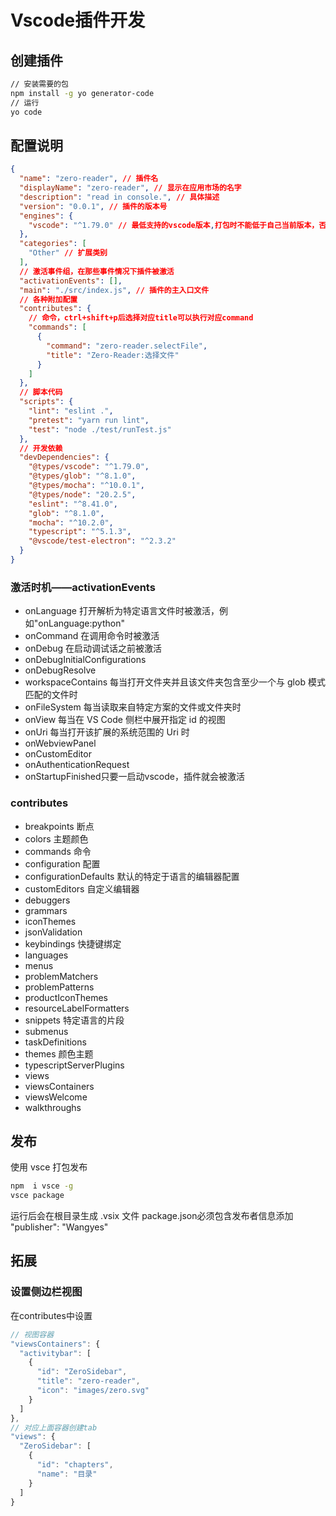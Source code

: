 # Vscode插件开发
## 创建插件
``` bash
// 安装需要的包
npm install -g yo generator-code
// 运行
yo code 
```
## 配置说明
```json
{
  "name": "zero-reader", // 插件名
  "displayName": "zero-reader", // 显示在应用市场的名字
  "description": "read in console.", // 具体描述
  "version": "0.0.1", // 插件的版本号
  "engines": {
    "vscode": "^1.79.0" // 最低支持的vscode版本,打包时不能低于自己当前版本，否则打包会报错
  },
  "categories": [
    "Other" // 扩展类别
  ],
  // 激活事件组，在那些事件情况下插件被激活
  "activationEvents": [],
  "main": "./src/index.js", // 插件的主入口文件
  // 各种附加配置
  "contributes": {
    // 命令，ctrl+shift+p后选择对应title可以执行对应command
    "commands": [
      {
        "command": "zero-reader.selectFile",
        "title": "Zero-Reader:选择文件"
      }
    ]
  },
  // 脚本代码
  "scripts": {
    "lint": "eslint .",
    "pretest": "yarn run lint",
    "test": "node ./test/runTest.js"
  },
  // 开发依赖
  "devDependencies": {
    "@types/vscode": "^1.79.0",
    "@types/glob": "^8.1.0",
    "@types/mocha": "^10.0.1",
    "@types/node": "20.2.5",
    "eslint": "^8.41.0",
    "glob": "^8.1.0",
    "mocha": "^10.2.0",
    "typescript": "^5.1.3",
    "@vscode/test-electron": "^2.3.2"
  }
}
```

### 激活时机——activationEvents
- onLanguage 打开解析为特定语言文件时被激活，例如"onLanguage:python"
- onCommand 在调用命令时被激活
- onDebug 在启动调试话之前被激活
- onDebugInitialConfigurations
- onDebugResolve
- workspaceContains 每当打开文件夹并且该文件夹包含至少一个与 glob 模式匹配的文件时
- onFileSystem 每当读取来自特定方案的文件或文件夹时
- onView 每当在 VS Code 侧栏中展开指定 id 的视图
- onUri 每当打开该扩展的系统范围的 Uri 时
- onWebviewPanel
- onCustomEditor
- onAuthenticationRequest
- onStartupFinished只要一启动vscode，插件就会被激活

### contributes
- breakpoints 断点
- colors 主题颜色
- commands 命令
- configuration 配置
- configurationDefaults 默认的特定于语言的编辑器配置
- customEditors 自定义编辑器
- debuggers
- grammars
- iconThemes
- jsonValidation
- keybindings 快捷键绑定
- languages
- menus
- problemMatchers
- problemPatterns
- productIconThemes
- resourceLabelFormatters
- snippets 特定语言的片段
- submenus
- taskDefinitions
- themes 颜色主题
- typescriptServerPlugins
- views
- viewsContainers
- viewsWelcome
- walkthroughs

## 发布
使用 vsce 打包发布
```bash
npm  i vsce -g
vsce package
```
运行后会在根目录生成 .vsix 文件
package.json必须包含发布者信息添加 "publisher": "Wangyes"

## 拓展
### 设置侧边栏视图
在contributes中设置
```js
// 视图容器
"viewsContainers": {
  "activitybar": [
    {
      "id": "ZeroSidebar",
      "title": "zero-reader",
      "icon": "images/zero.svg"
    }
  ]
},
// 对应上面容器创建tab
"views": {
  "ZeroSidebar": [
    {
      "id": "chapters",
      "name": "目录"
    }
  ]
}
```